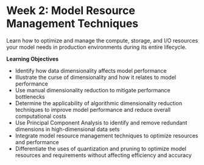 # Week 2: Model Resource Management Techniques

Learn how to optimize and manage the compute, storage, and I/O resources your model needs in production environments during its entire lifecycle.


**Learning Objectives**

* Identify how data dimensionality affects model performance
* Illustrate the curse of dimensionality and how it relates to model performance
* Use manual dimensionality reduction to mitigate performance bottlenecks
* Determine the applicability of algorithmic dimensionality reduction techniques to improve model performance and reduce overall computational costs
* Use Principal Component Analysis to identify and remove redundant dimensions in high-dimensional data sets
* Integrate model resource management techniques to optimize resources and performance
* Differentiate the uses of quantization and pruning to optimize model resources and requirements without affecting efficiency and accuracy